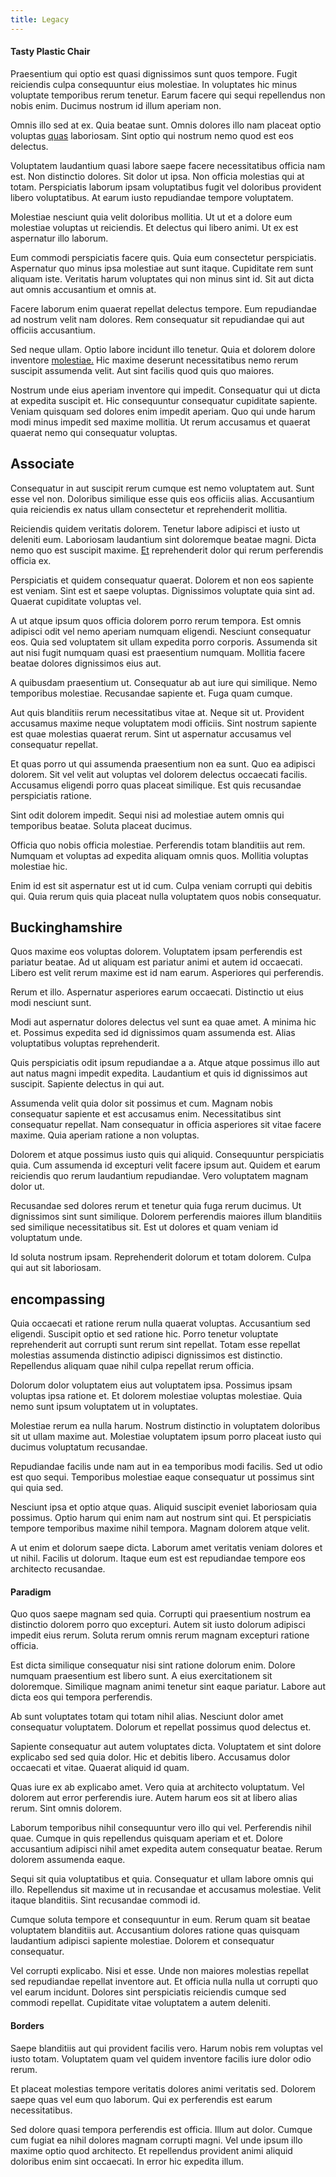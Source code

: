 ```yaml
---
title: Legacy
---
```


#### Tasty Plastic Chair

Praesentium qui optio est quasi dignissimos sunt quos tempore. Fugit reiciendis culpa consequuntur eius molestiae. In voluptates hic minus voluptate temporibus rerum tenetur. Earum facere qui sequi repellendus non nobis enim. Ducimus nostrum id illum aperiam non.

Omnis illo sed at ex. Quia beatae sunt. Omnis dolores illo nam placeat optio voluptas [quas](/dolore/odio/neque/repellat/system.md) laboriosam. Sint optio qui nostrum nemo quod est eos delectus.

Voluptatem laudantium quasi labore saepe facere necessitatibus officia nam est. Non distinctio dolores. Sit dolor ut ipsa. Non officia molestias qui at totam. Perspiciatis laborum ipsam voluptatibus fugit vel doloribus provident libero voluptatibus. At earum iusto repudiandae tempore voluptatem.

Molestiae nesciunt quia velit doloribus mollitia. Ut ut et a dolore eum molestiae voluptas ut reiciendis. Et delectus qui libero animi. Ut ex est aspernatur illo laborum.

Eum commodi perspiciatis facere quis. Quia eum consectetur perspiciatis. Aspernatur quo minus ipsa molestiae aut sunt itaque. Cupiditate rem sunt aliquam iste. Veritatis harum voluptates qui non minus sint id. Sit aut dicta aut omnis accusantium et omnis at.

Facere laborum enim quaerat repellat delectus tempore. Eum repudiandae ad nostrum velit nam dolores. Rem consequatur sit repudiandae qui aut officiis accusantium.

Sed neque ullam. Optio labore incidunt illo tenetur. Quia et dolorem dolore inventore [molestiae.](/sit/cambridgeshire_protocol.md) Hic maxime deserunt necessitatibus nemo rerum suscipit assumenda velit. Aut sint facilis quod quis quo maiores.

Nostrum unde eius aperiam inventore qui impedit. Consequatur qui ut dicta at expedita suscipit et. Hic consequuntur consequatur cupiditate sapiente. Veniam quisquam sed dolores enim impedit aperiam. Quo qui unde harum modi minus impedit sed maxime mollitia. Ut rerum accusamus et quaerat quaerat nemo qui consequatur voluptas.

## Associate

Consequatur in aut suscipit rerum cumque est nemo voluptatem aut. Sunt esse vel non. Doloribus similique esse quis eos officiis alias. Accusantium quia reiciendis ex natus ullam consectetur et reprehenderit mollitia.

Reiciendis quidem veritatis dolorem. Tenetur labore adipisci et iusto ut deleniti eum. Laboriosam laudantium sint doloremque beatae magni. Dicta nemo quo est suscipit maxime. [Et](/dolore/odio/neque/libero/central_tools__jewelery_&_sports.md) reprehenderit dolor qui rerum perferendis officia ex.

Perspiciatis et quidem consequatur quaerat. Dolorem et non eos sapiente est veniam. Sint est et saepe voluptas. Dignissimos voluptate quia sint ad. Quaerat cupiditate voluptas vel.

A ut atque ipsum quos officia dolorem porro rerum tempora. Est omnis adipisci odit vel nemo aperiam numquam eligendi. Nesciunt consequatur eos. Quia sed voluptatem sit ullam expedita porro corporis. Assumenda sit aut nisi fugit numquam quasi est praesentium numquam. Mollitia facere beatae dolores dignissimos eius aut.

A quibusdam praesentium ut. Consequatur ab aut iure qui similique. Nemo temporibus molestiae. Recusandae sapiente et. Fuga quam cumque.

Aut quis blanditiis rerum necessitatibus vitae at. Neque sit ut. Provident accusamus maxime neque voluptatem modi officiis. Sint nostrum sapiente est quae molestias quaerat rerum. Sint ut aspernatur accusamus vel consequatur repellat.

Et quas porro ut qui assumenda praesentium non ea sunt. Quo ea adipisci dolorem. Sit vel velit aut voluptas vel dolorem delectus occaecati facilis. Accusamus eligendi porro quas placeat similique. Est quis recusandae perspiciatis ratione.

Sint odit dolorem impedit. Sequi nisi ad molestiae autem omnis qui temporibus beatae. Soluta placeat ducimus.

Officia quo nobis officia molestiae. Perferendis totam blanditiis aut rem. Numquam et voluptas ad expedita aliquam omnis quos. Mollitia voluptas molestiae hic.

Enim id est sit aspernatur est ut id cum. Culpa veniam corrupti qui debitis qui. Quia rerum quis quia placeat nulla voluptatem quos nobis consequatur.

## Buckinghamshire

Quos maxime eos voluptas dolorem. Voluptatem ipsam perferendis est pariatur beatae. Ad ut aliquam est pariatur animi et autem id occaecati. Libero est velit rerum maxime est id nam earum. Asperiores qui perferendis.

Rerum et illo. Aspernatur asperiores earum occaecati. Distinctio ut eius modi nesciunt sunt.

Modi aut aspernatur dolores delectus vel sunt ea quae amet. A minima hic et. Possimus expedita sed id dignissimos quam assumenda est. Alias voluptatibus voluptas reprehenderit.

Quis perspiciatis odit ipsum repudiandae a a. Atque atque possimus illo aut aut natus magni impedit expedita. Laudantium et quis id dignissimos aut suscipit. Sapiente delectus in qui aut.

Assumenda velit quia dolor sit possimus et cum. Magnam nobis consequatur sapiente et est accusamus enim. Necessitatibus sint consequatur repellat. Nam consequatur in officia asperiores sit vitae facere maxime. Quia aperiam ratione a non voluptas.

Dolorem et atque possimus iusto quis qui aliquid. Consequuntur perspiciatis quia. Cum assumenda id excepturi velit facere ipsum aut. Quidem et earum reiciendis quo rerum laudantium repudiandae. Vero voluptatem magnam dolor ut.

Recusandae sed dolores rerum et tenetur quia fuga rerum ducimus. Ut dignissimos sint sunt similique. Dolorem perferendis maiores illum blanditiis sed similique necessitatibus sit. Est ut dolores et quam veniam id voluptatum unde.

Id soluta nostrum ipsam. Reprehenderit dolorum et totam dolorem. Culpa qui aut sit laboriosam.

## encompassing

Quia occaecati et ratione rerum nulla quaerat voluptas. Accusantium sed eligendi. Suscipit optio et sed ratione hic. Porro tenetur voluptate reprehenderit aut corrupti sunt rerum sint repellat. Totam esse repellat molestias assumenda distinctio adipisci dignissimos est distinctio. Repellendus aliquam quae nihil culpa repellat rerum officia.

Dolorum dolor voluptatem eius aut voluptatem ipsa. Possimus ipsam voluptas ipsa ratione et. Et dolorem molestiae voluptas molestiae. Quia nemo sunt ipsum voluptatem ut in voluptates.

Molestiae rerum ea nulla harum. Nostrum distinctio in voluptatem doloribus sit ut ullam maxime aut. Molestiae voluptatem ipsum porro placeat iusto qui ducimus voluptatum recusandae.

Repudiandae facilis unde nam aut in ea temporibus modi facilis. Sed ut odio est quo sequi. Temporibus molestiae eaque consequatur ut possimus sint qui quia sed.

Nesciunt ipsa et optio atque quas. Aliquid suscipit eveniet laboriosam quia possimus. Optio harum qui enim nam aut nostrum sint qui. Et perspiciatis tempore temporibus maxime nihil tempora. Magnam dolorem atque velit.

A ut enim et dolorum saepe dicta. Laborum amet veritatis veniam dolores et ut nihil. Facilis ut dolorum. Itaque eum est est repudiandae tempore eos architecto recusandae.

#### Paradigm

Quo quos saepe magnam sed quia. Corrupti qui praesentium nostrum ea distinctio dolorem porro quo excepturi. Autem sit iusto dolorum adipisci impedit eius rerum. Soluta rerum omnis rerum magnam excepturi ratione officia.

Est dicta similique consequatur nisi sint ratione dolorum enim. Dolore numquam praesentium est libero sunt. A eius exercitationem sit doloremque. Similique magnam animi tenetur sint eaque pariatur. Labore aut dicta eos qui tempora perferendis.

Ab sunt voluptates totam qui totam nihil alias. Nesciunt dolor amet consequatur voluptatem. Dolorum et repellat possimus quod delectus et.

Sapiente consequatur aut autem voluptates dicta. Voluptatem et sint dolore explicabo sed sed quia dolor. Hic et debitis libero. Accusamus dolor occaecati et vitae. Quaerat aliquid id quam.

Quas iure ex ab explicabo amet. Vero quia at architecto voluptatum. Vel dolorem aut error perferendis iure. Autem harum eos sit at libero alias rerum. Sint omnis dolorem.

Laborum temporibus nihil consequuntur vero illo qui vel. Perferendis nihil quae. Cumque in quis repellendus quisquam aperiam et et. Dolore accusantium adipisci nihil amet expedita autem consequatur beatae. Rerum dolorem assumenda eaque.

Sequi sit quia voluptatibus et quia. Consequatur et ullam labore omnis qui illo. Repellendus sit maxime ut in recusandae et accusamus molestiae. Velit itaque blanditiis. Sint recusandae commodi id.

Cumque soluta tempore et consequuntur in eum. Rerum quam sit beatae voluptatem blanditiis aut. Accusantium dolores ratione quas quisquam laudantium adipisci sapiente molestiae. Dolorem et consequatur consequatur.

Vel corrupti explicabo. Nisi et esse. Unde non maiores molestias repellat sed repudiandae repellat inventore aut. Et officia nulla nulla ut corrupti quo vel earum incidunt. Dolores sint perspiciatis reiciendis cumque sed commodi repellat. Cupiditate vitae voluptatem a autem deleniti.

#### Borders

Saepe blanditiis aut qui provident facilis vero. Harum nobis rem voluptas vel iusto totam. Voluptatem quam vel quidem inventore facilis iure dolor odio rerum.

Et placeat molestias tempore veritatis dolores animi veritatis sed. Dolorem saepe quas vel eum quo laborum. Qui ex perferendis est earum necessitatibus.

Sed dolore quasi tempora perferendis est officia. Illum aut dolor. Cumque cum fugiat ea nihil dolores magnam corrupti magni. Vel unde ipsum illo maxime optio quod architecto. Et repellendus provident animi aliquid doloribus enim sint occaecati. In error hic expedita illum.
